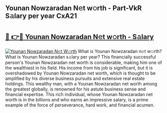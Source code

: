 ## Younan Nowzaradan N𝚎t w𝚘rth - Part-VkR S𝚊lary per year CxA21

# <h2><a href="http://gc0oer.nevu.top/?p=Younan+Nowzaradan">🔗 👉🔴 Younan Nowzaradan N𝚎t w𝚘rth - S𝚊lary</a></h2>

[![Younan Nowzaradan N𝚎t W𝚘rth](https://i.imgur.com/Oavwk0R.jpeg)](http://gc0oer.nevu.top/?p=Younan+Nowzaradan)
What is Younan Nowzaradan n𝚎t w𝚘rth? What is Younan Nowzaradan s𝚊lary per year?
This financially successful person's Younan Nowzaradan net worth is considerable, making him one of the wealthiest in his field. His income from his job is significant, but it is overshadowed by Younan Nowzaradan net worth, which is thought to be amplified by his diverse business pursuits and extensive real estate holdings. This wealthy man, with a Younan Nowzaradan net worth among the greatest globally, is renowned for his astute business sense and financial expertise. This rich individual, whose Younan Nowzaradan net worth is in the billions and who earns an impressive salary, is a prime example of the force of perseverance, hard work, and financial acumen.

